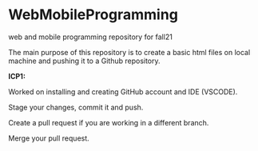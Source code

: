 # WebMobileProgramming
web and mobile programming repository for fall21

The main purpose of this repository is to create a basic html files on local machine and pushing it to a Github repository. 

**ICP1:**

Worked on installing and creating GitHub account and IDE (VSCODE).

Stage your changes, commit it and push.

Create a pull request if you are working in a different branch.

Merge your pull request.
